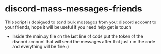 # discord-mass-messages-friends
This script is designed to send bulk messages from yout discord account to your friends, hope it will be useful  if you need help get in touch

- Inside the main.py file on the last line of code put the token of the discord account that will send the messages after that just run the code and everything will be fine :)
